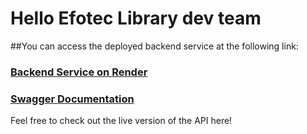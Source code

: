# Hello Efotec Library dev team

##You can access the deployed backend service at the following link:

### [Backend Service on Render](https://lib-backend-j3x3.onrender.com)
### [Swagger Documentation](https://lib-backend-j3x3.onrender.com/api-docs)

Feel free to check out the live version of the API here!
